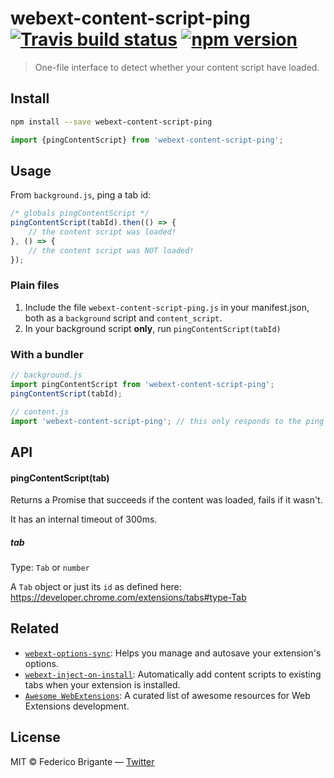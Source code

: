 # webext-content-script-ping [![Travis build status](https://api.travis-ci.org/bfred-it/webext-content-script-ping.svg?branch=master)](https://travis-ci.org/bfred-it/webext-content-script-ping) [![npm version](https://img.shields.io/npm/v/webext-content-script-ping.svg)](https://www.npmjs.com/package/webext-content-script-ping)

> One-file interface to detect whether your content script have loaded.

## Install

```sh
npm install --save webext-content-script-ping
```

```js
import {pingContentScript} from 'webext-content-script-ping';
```

## Usage

From `background.js`, ping a tab id:

```js
/* globals pingContentScript */
pingContentScript(tabId).then(() => {
	// the content script was loaded!
}, () => {
	// the content script was NOT loaded!
});
```

### Plain files

1. Include the file `webext-content-script-ping.js` in your manifest.json, both as a `background` script and `content_script`.
2. In your background script **only**, run `pingContentScript(tabId)`

### With a bundler

```js
// background.js
import pingContentScript from 'webext-content-script-ping';
pingContentScript(tabId);
```

```js
// content.js
import 'webext-content-script-ping'; // this only responds to the ping
```

## API

#### pingContentScript(tab)

Returns a Promise that succeeds if the content was loaded, fails if it wasn't.

It has an internal timeout of 300ms.

##### tab

Type: `Tab` or `number`

A `Tab` object or just its `id` as defined here: https://developer.chrome.com/extensions/tabs#type-Tab

## Related

* [`webext-options-sync`](https://github.com/bfred-it/webext-options-sync): Helps you manage and autosave your extension's options.
* [`webext-inject-on-install`](https://github.com/bfred-it/webext-inject-on-install): Automatically add content scripts to existing tabs when your extension is installed.
* [`Awesome WebExtensions`](https://github.com/bfred-it/Awesome-WebExtensions): A curated list of awesome resources for Web Extensions development.

## License

MIT © Federico Brigante — [Twitter](http://twitter.com/bfred_it)
